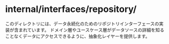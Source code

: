 # internal/interfaces/repository/

このディレクトリには、データ永続化のためのリポジトリインターフェースの実装が含まれています。
ドメイン層やユースケース層がデータソースの詳細を知ることなくデータにアクセスできるように、抽象化レイヤーを提供します。
